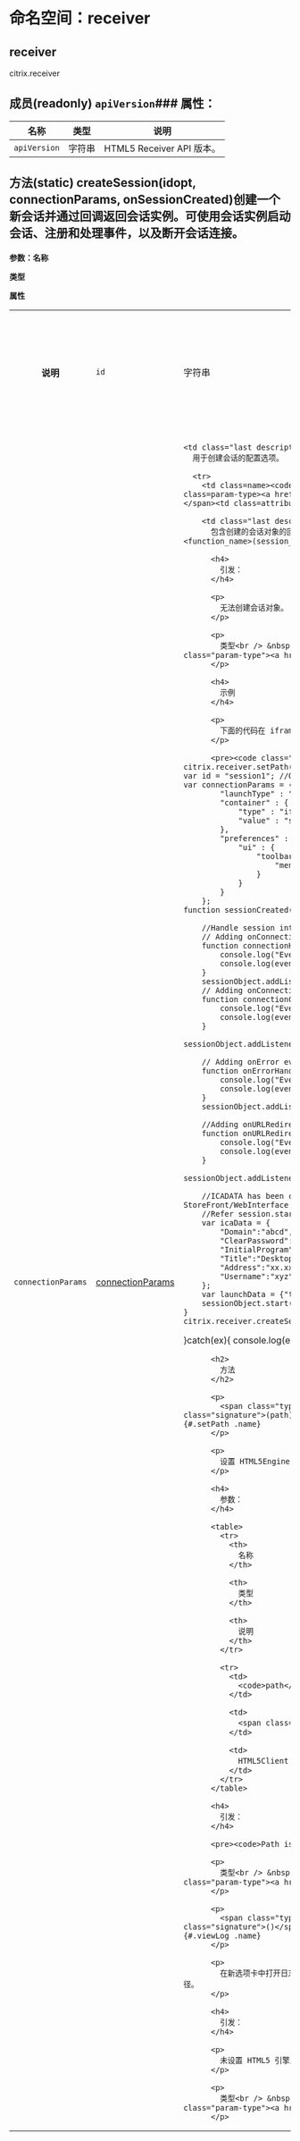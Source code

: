# 命名空间：receiver

## receiver

citrix.receiver

## 成员<span class="type-signature">(readonly) </span><code>apiVersion</code><span class="type-signature"></span>### 属性：

| 名称           | 类型                                  | 说明                     |
| ------------ | ----------------------------------- | ---------------------- |
| `apiVersion` | <span class="param-type">字符串</span> | HTML5 Receiver API 版本。 |

## 方法<span class="type-signature">(static) </span>createSession<span class="signature">(id<span class="signature-attributes">opt</span>, connectionParams, onSessionCreated)</span><span class="type-signature"></span>创建一个新会话并通过回调返回会话实例。可使用会话实例启动会话、注册和处理事件，以及断开会话连接。

#### 参数：<table class=params>名称

类型

属性<th class=last>说明<td class=name>`id`<td class=type><span class=param-type>字符串</span><td class=attributes><可选>  


<td class="last description">
  创建会话时分配的 ID。
  
  <tr>
    <td class=name><code>connectionParams</code><td class=type><span class=param-type><a href=/global#connectionParams>connectionParams</a></span><td class=attributes>
    
    <td class="last description">
      用于创建会话的配置选项。
      
      <tr>
        <td class=name><code>onSessionCreated</code><td class=type><span class=param-type><a href=/global#onSessionCreated>onSessionCreated</a></span><td class=attributes>
        
        <td class="last description">
          包含创建的会话对象的回调。<br /><br />签名示例如下︰:<br />function <function_name>(session_object){…}</table> 
          
          <h4>
            引发：
          </h4>
          
          <p>
            无法创建会话对象。
          </p>
          
          <p>
            类型<br /> &nbsp;&nbsp;&nbsp;&nbsp;&nbsp;&nbsp;&nbsp;&nbsp;<span class="param-type"><a href="/ReceiverError">ReceiverError</a></span>
          </p>
          
          <h4>
            示例
          </h4>
          
          <p>
            下面的代码在 iframe 中启动应用程序/桌面。设置首选项以隐藏会话中工具栏。
          </p>
          
          <pre><code class="js">try{
    citrix.receiver.setPath("http://html5client_hosted_url/");
    var id = "session1"; //Optional parameter
    var connectionParams = {
            "launchType" : "embed",
            "container" : {
                "type" : "iframe",
                "value" : "sessionIframe"
            },
            "preferences" : {
                "ui" : {
                    "toolbar" : {
                        "menubar" : false
                    }
                }
            }
        };
    function sessionCreated(sessionObject){

        //Handle session interactions like events, start, disconnect here.              
        // Adding onConnection event handler
        function connectionHandler(event){
            console.log("Event Received : " + event.type);
            console.log(event.data);        
        }               
        sessionObject.addListener("onConnection",connectionHandler);
        // Adding onConnectionClosed event handler
        function connectionClosedHandler(event){
            console.log("Event Received : " + event.type);      
            console.log(event.data);        
        }
        sessionObject.addListener("onConnectionClosed",connectionClosedHandler);

        // Adding onError event handler
        function onErrorHandler(event){
            console.log("Event Received : " + event.type);      
            console.log(event.data);
        }
        sessionObject.addListener("onError",onErrorHandler);

        //Adding onURLRedirection event handler
        function onURLRedirectionHandler(event){
            console.log("Event Received : " + event.type);      
            console.log(event.data);
        }
        sessionObject.addListener("onURLRedirection",onURLRedirectionHandler);

        //ICADATA has been constructed for example. Recommending to use StoreFront/WebInterface SDK to get ICA. 
        //Refer session.start() for more details.
        var icaData = {
            "Domain":"abcd",
            "ClearPassword":"xxxxxxxxx",
            "InitialProgram":"#Desktop",
            "Title":"Desktop",
            "Address":"xx.xx.xx.xx",
            "Username":"xyz"                
        };
        var launchData = {"type" :"json",value :icaData};   
        sessionObject.start(launchData);
    }
    citrix.receiver.createSession(id,connectionParams,sessionCreated);
}catch(ex){
    console.log(ex);
}
</code></pre>
          
          <h2>
            方法
          </h2>
          
          <p>
            <span class="type-signature">(static) </span>setPath<span class="signature">(path)</span><span class="type-signature"></span> {#.setPath .name}
          </p>
          
          <p>
            设置 HTML5Engine 路径。必须在创建会话之前设置。
          </p>
          
          <h4>
            参数：
          </h4>
          
          <table>
            <tr>
              <th>
                名称
              </th>
              
              <th>
                类型
              </th>
              
              <th>
                说明
              </th>
            </tr>
            
            <tr>
              <td>
                <code>path</code>
              </td>
              
              <td>
                <span class="param-type">字符串</span>
              </td>
              
              <td>
                HTML5Client 文件夹的路径。
              </td>
            </tr>
          </table>
          
          <h4>
            引发：
          </h4>
          
          <pre><code>Path is empty.
</code></pre>
          
          <p>
            类型<br /> &nbsp;&nbsp;&nbsp;&nbsp;&nbsp;&nbsp;&nbsp;&nbsp;<span class="param-type"><a href="/ReceiverError">ReceiverError</a></span>
          </p>
          
          <p>
            <span class="type-signature">(static) </span>viewLog<span class="signature">()</span><span class="type-signature"></span> {#.viewLog .name}
          </p>
          
          <p>
            在新选项卡中打开日志记录页面。应该在调用此 API 之前设置 HTML5Engine 路径。
          </p>
          
          <h4>
            引发：
          </h4>
          
          <p>
            未设置 HTML5 引擎路径。
          </p>
          
          <p>
            类型<br /> &nbsp;&nbsp;&nbsp;&nbsp;&nbsp;&nbsp;&nbsp;&nbsp;<span class="param-type"><a href="/ReceiverError">ReceiverError</a></span>
          </p>